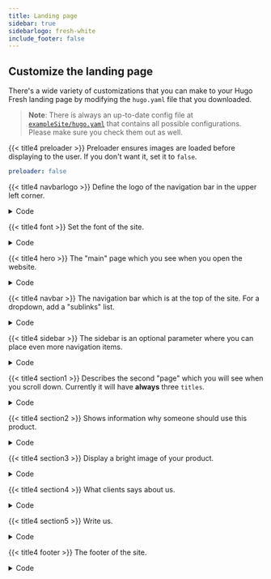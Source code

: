 ```yaml
---
title: Landing page
sidebar: true
sidebarlogo: fresh-white
include_footer: false
---
```


## Customize the landing page
There's a wide variety of customizations that you can make to your Hugo Fresh landing page by modifying the `hugo.yaml` file that you downloaded.

> **Note**: There is always an up-to-date config file at [`exampleSite/hugo.yaml`](https://github.com/StefMa/hugo-fresh/blob/master/exampleSite/hugo.yaml) that contains all possible configurations.
Please make sure you check them out as well.

{{< title4 preloader >}}
Preloader ensures images are loaded before displaying to the user.
If you don't want it, set it to `false`.

```yaml
preloader: false
```

{{< title4 navbarlogo >}}
Define the logo of the navigation bar in the upper left corner.

<details>
<summary>Code</summary>

```yaml
navbarlogo:
 image: logos/fresh.svg # Logo (from static/images/logos/)
 link: /
```

</details>

{{< title4 font >}}
Set the font of the site.

<details>
<summary>Code</summary>

```yaml
font:
  name: "Open Sans"
  sizes: [400,600]
```

</details>

{{< title4 hero >}}
The "main" page which you see when you open the website.

<details>
<summary>Code</summary>

```yaml
hero:
  title: Manage. Deploy.
  subtitle: Lorem ipsum sit dolor amet is dummy text used by the typography industry
  buttontext: Get started
  buttonlink: "#"
  image: illustrations/worker.svg
  # Footer logos (from static/images/logos/clients/*.svg)
  # urls are optional
  clientlogos:
  - logo: systek
    url: https://google.com
  - logo: tribe
    url: https://stefma.github.io/hugo-fresh/
  - logo: kromo
    url: https://github.com/StefMa/hugo-fresh
  - logo: infinite
    url: https://hugo-fresh.vercel.app/
  - logo: gutwork
    url: https://bulma.io/
```

</details>

{{< title4 navbar >}}
The navigation bar which is at the top of the site.
For a dropdown, add a "sublinks" list.

<details>
<summary>Code</summary>

```yaml
navbar:
- title: Features
  url: /
- title: Pricing
  url: /
- title: Dropdown
  sublinks:
  - title: Dropdown item
    url: /
  - title: Dropdown item
    url: /
  - title: Dropdown item
    url: /
- title: Log in
  url: /
- title: Sign up
  url: /
  button: true
```

</details>

{{< title4 sidebar >}}
The sidebar is an optional parameter where you can place even more navigation items.

<details>
<summary>Code</summary>

```yaml
sidebar:
  # Logo (from /images/logos/___.svg)
  logo: fresh-square
  sections:
  - title: User
    icon: user
    links:
    - text: Profile
      url: /
    - text: Account
      url: /
    - text: Settings
      url: /
  - title: Messages
    icon: envelope
    links:
    - text: Inbox
      url: /
    - text: Compose
      url: /
  - title: Images
    icon: image
    links:
    - text: Library
      url: /
    - text: Upload
      url: /
  - title: Settings
    icon: cog
    links:
    - text: User settings
      url: /
    - text: App settings
      url: /
```

</details>

{{< title4 section1 >}}
Describes the second "page" which you will see when you scroll down. Currently it will have **always** three `titles`.

<details>
<summary>Code</summary>

```yaml
section1:
  title: Great power comes
  subtitle: with great responsibility
  tiles:
  - title: App builder
    icon: mouse-globe
    text: This is some explanatory text that is on two rows
    url: /
    buttonText: Free trial
  - title: Cloud integration
    icon: laptop-cloud
    text: This is some explanatory text that is on two rows
    url: /
    buttonText: Get started
  - title: Add-ons & plugins
    icon: plug-cloud
    text: This is some explanatory text that is on two rows
    url: /
    buttonText: Get started
```

</details>

{{< title4 section2 >}}
Shows information why someone should use this product.

<details>
<summary>Code</summary>

```yaml
section2:
  title: You're here because you want the best
  subtitle: And we know it
  features:
  - title: Powerful and unified interface
    text: Lorem ipsum dolor sit amet, consectetur adipiscing elit. Proin ornare magna eros, eu pellentesque tortor vestibulum ut. Maecenas non massa sem. Etiam finibus odio quis feugiat facilisis.
    # Icon (from /images/illustrations/icons/___.svg)
    icon: laptop-globe
  - title: Cross-device synchronisation
    text: Lorem ipsum dolor sit amet, consectetur adipiscing elit. Proin ornare magna eros, eu pellentesque tortor vestibulum ut. Maecenas non massa sem. Etiam finibus odio quis feugiat facilisis.
    icon: doc-sync
  - title: Nomad system
    text: Lorem ipsum dolor sit amet, consectetur adipiscing elit. Proin ornare magna eros, eu pellentesque tortor vestibulum ut. Maecenas non massa sem. Etiam finibus odio quis feugiat facilisis.
    icon: mobile-feed
```

</details>

{{< title4 section3 >}}
Display a bright image of your product.

<details>
<summary>Code</summary>

```yaml
section3:
  title: One platform
  subtitle: To rule them all
  image: illustrations/mockups/app-mockup.png
  buttonText: Get started
  buttonLink: "#"
```

</details>

{{< title4 section4 >}}
What clients says about us.

<details>
<summary>Code</summary>

```yaml
section4:
  title: Our Clients love us!
  subtitle: Lorem ipsum sit dolor amet is a dummy text used by typography industry
  clients:
  - name: Irma Walters
    quote: Lorem ipsum dolor sit amet, elit deleniti dissentias quo eu, hinc minim appetere te usu, ea case duis scribentur has. Duo te consequat elaboraret, has quando suavitate at.
    job: Accountant
    img: 1 # From (static/images/illustrations/faces)
  - name: John Bradley
    quote: Lorem ipsum dolor sit amet, elit deleniti dissentias quo eu, hinc minim appetere te usu, ea case duis scribentur has. Duo te consequat elaboraret, has quando suavitate at.
    job: Financial Analyst
    img: 2
  - name: Gary Blackman
    quote: Lorem ipsum dolor sit amet, elit deleniti dissentias quo eu, hinc minim appetere te usu, ea case duis scribentur has. Duo te consequat elaboraret, has quando suavitate at.
    job: HR Manager
    img: 3
```

</details>

{{< title4 section5 >}}
Write us.

<details>
<summary>Code</summary>

```yaml
section5:
  title: Drop us a line or two
  subtitle: We'd love to hear from you
  buttonText: Send Message
  action: https://formspree.io/f/{ID}
  method: POST
```

</details>

{{< title4 footer >}}
The footer of the site.

<details>
<summary>Code</summary>

```yaml
footer:
  # Logo (from /static/images/logos/___)
  logo: fresh-white-alt.svg
  # Social media links (GitHub, Twitter, etc.). All are optional.
  socialmedia:
  - link: https://github.com/StefMa/hugo-fresh
    # Icons are from Font Awesome
    icon: github
  - link: https://dribbble.com/#
    icon: dribbble
  - link: https://facebook.com/#
    icon: facebook
  - link: https://twitter.com/lucperkins
    icon: twitter
  - link: https://bitbucket.org/#
    icon: bitbucket
  bulmalogo: true
  quicklinks:
    column1:
      title: "Product"
      links:
      - text: Discover features
        link: /
      - text: Why choose our product?
        link: /
      - text: Compare features
        link: /
      - text: Our roadmap
        link: /
      - text: AGB
        link: /agb
    column2:
      title: "Docs"
      links:
      - text: Get started
        link: /
      - text: User guides
        link: /
      - text: Admin guide
        link: /
      - text: Developers
        link: /
    column3:
      title: "Blog"
      links:
      - text: Latest news
        link: /blog/first
      - text: Tech articles
        link: /blog/second
```

</details>

